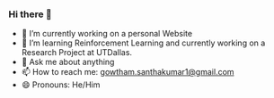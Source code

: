### Hi there 👋

<!--
**GowthamSk1/GowthamSk1** is a ✨ _special_ ✨ repository because its `README.md` (this file) appears on your GitHub profile.

Here are some ideas to get you started: -->

- 🔭 I’m currently working on a personal Website
- 🌱 I’m learning Reinforcement Learning and currently working on a Research Project at UTDallas.
- 💬 Ask me about anything
- 📫 How to reach me: gowtham.santhakumar1@gmail.com
- 😄 Pronouns: He/Him

